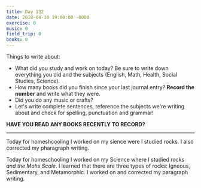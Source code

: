 ```yaml
---
title: Day 132
date: 2018-04-10 19:00:00 -0000
exercise: 0
music: 0
field_trip: 0
books: 0
---
```

Things to write about:

* What did you study and work on today? Be sure to write down everything you did and the subjects (English, Math, Health, Social Studies, Science).
* How many books did you finish since your last journal entry? **Record the number** and write what they were.
* Did you do any music or crafts?
* Let's write complete sentences, reference the subjects we're writing about and check for spelling, punctuation and grammar!

**HAVE YOU READ ANY BOOKS RECENTLY TO RECORD?**

***

Today for homeshcooling I worked on my sience were I studied rocks. I also corrected my pharagraph writing.

Today for homeschooling I worked on my Science where I studied rocks *and the Mohs Scale*. I learned that there are three types of rocks: Igneous, Sedimentary, and Metamorphic. I worked on and corrected my paragraph writing.
